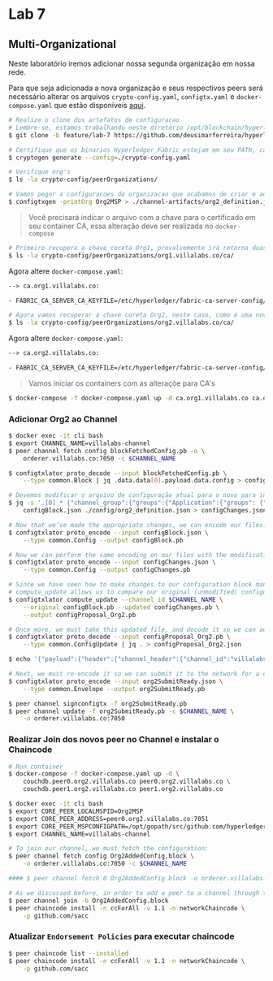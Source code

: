 # Lab 7

## Multi-Organizational
Neste laboratório iremos adicionar nossa segunda organização em nossa rede.

Para que seja adicionada a nova organização e seus respectivos peers será necessário alterar os arquivos ``crypto-config.yaml``, ``configtx.yaml`` e ``docker-compose.yaml`` que estão disponíveis [aqui](https://github.com/deusimarferreira/hyperledger-fabric/tree/feature/lab-7).

~~~sh
# Realize o clone dos artefatos de configuracao
# Lembre-se, estamos trabalhando neste diretório /opt/blockchain/hyperledger/fabric-samples/network
$ git clone -b feature/lab-7 https://github.com/deusimarferreira/hyperledger-fabric.git .

# Certifique que os binarios Hyperledger Fabric estejam em seu PATH, caso tenha alguma duvida volte no [lab-1](./lab-1.md#variaveis-de-ambiente)
$ cryptogen generate --config=./crypto-config.yaml

# Verifique org's
$ ls -la crypto-config/peerOrganizations/

# Vamos pegar a configuracoes da organizacao que acabamos de criar e adicionar em um arquivo para que possamos referencia-la posteriormente.
$ configtxgen -printOrg Org2MSP > ./channel-artifacts/org2_definition.json
~~~

> Você precisará indicar o arquivo com a chave para o certificado em seu container CA, essa alteração deve ser realizada no ``docker-compose``
~~~sh
# Primeiro recupera a chave coreta Org1, provalvemente irá retorna duas chaves, pegue a mais recente
$ ls -la crypto-config/peerOrganizations/org1.villalabs.co/ca/
~~~

Agora altere ``docker-compose.yaml``:
~~~txt
--> ca.org1.villalabs.co:

- FABRIC_CA_SERVER_CA_KEYFILE=/etc/hyperledger/fabric-ca-server-config/1976a48f858910edac6297aaf7355233a618b787f471d6c5b18f757272e12f1f_sk
~~~

~~~sh
# Agora vamos recuperar a chave coreta Org2, neste caso, como é uma nova organizacao terá somente uma chave
$ ls -la crypto-config/peerOrganizations/org2.villalabs.co/ca/
~~~

Agora altere ``docker-compose.yaml``:
~~~txt
--> ca.org2.villalabs.co:

- FABRIC_CA_SERVER_CA_KEYFILE=/etc/hyperledger/fabric-ca-server-config/0e967e4c26ff9f9b5b13da1facff329bc8e636570b9057b35bc20acf2b9a9472_sk
~~~

> Vamos iniciar os containers com as alteraçõe para CA's
~~~sh
$ docker-compose -f docker-compose.yaml up -d ca.org1.villalabs.co ca.org2.villalabs.co
~~~

### Adicionar Org2 ao Channel
~~~sh
$ docker exec -it cli bash
$ export CHANNEL_NAME=villalabs-channel
$ peer channel fetch config blockFetchedConfig.pb -o \
    orderer.villalabs.co:7050 -c $CHANNEL_NAME

$ configtxlator proto_decode --input blockFetchedConfig.pb \
    --type common.Block | jq .data.data[0].payload.data.config > configBlock.json

# Devemos modificar o arquivo de configuração atual para o novo para incluir a nova organizações
$ jq -s '.[0] * {"channel_group":{"groups":{"Application":{"groups": {"Org2MSP":.[1]}}}}}' \
    configBlock.json ./config/org2_definition.json > configChanges.json

# Now that we’ve made the appropriate changes, we can encode our files. But first let’s encode the original configuration file back into protobuf
$ configtxlator proto_encode --input configBlock.json \
    --type common.Config --output configBlock.pb

# Now we can perform the same encoding on our files with the modifications.
$ configtxlator proto_encode --input configChanges.json \
    --type common.Config --output configChanges.pb

# Since we have seen how to make changes to our configuration block manually, it is useful to show how we can make use of an option called compute_update on the configtxlator.
# compute_update allows us to compare our original (unmodified) configuration and our newly modified version to determine changes between the two, rather than doing it manually.
$ configtxlator compute_update --channel_id $CHANNEL_NAME \
    --original configBlock.pb --updated configChanges.pb \
    --output configProposal_Org2.pb

# Once more, we must take this updated file, and decode it so we can add all of the header-related information on it.
$ configtxlator proto_decode --input configProposal_Org2.pb \
    --type common.ConfigUpdate | jq . > configProposal_Org2.json

$ echo '{"payload":{"header":{"channel_header":{"channel_id":"villalabs-channel", "type":2}},"data":{"config_update":'$(cat configProposal_Org2.json)'}}}' | jq . > org2SubmitReady.json

# Next, we must re-encode it so we can submit it to the network for a configuration.
$ configtxlator proto_encode --input org2SubmitReady.json \
    --type common.Envelope --output org2SubmitReady.pb

$ peer channel signconfigtx -f org2SubmitReady.pb
$ peer channel update -f org2SubmitReady.pb -c $CHANNEL_NAME \
    -o orderer.villalabs.co:7050
~~~

### Realizar Join dos novos peer no Channel e instalar o Chaincode
~~~sh
# Run container
$ docker-compose -f docker-compose.yaml up -d \
    couchdb.peer0.org2.villalabs.co peer0.org2.villalabs.co \
    couchdb.peer1.org2.villalabs.co peer1.org2.villalabs.co

$ docker exec -it cli bash
$ export CORE_PEER_LOCALMSPID=Org2MSP
$ export CORE_PEER_ADDRESS=peer0.org2.villalabs.co:7051
$ export CORE_PEER_MSPCONFIGPATH=/opt/gopath/src/github.com/hyperledger/fabric/peer/crypto/peerOrganizations/org2.villalabs.co/users/Admin\@org2.villalabs.co/msp
$ export CHANNEL_NAME=villalabs-channel

# To join our channel, we must fetch the configuration:
$ peer channel fetch config Org2AddedConfig.block \
    -o orderer.villalabs.co:7050 -c $CHANNEL_NAME

#### $ peer channel fetch 0 Org2AddedConfig.block -o orderer.villalabs.co:7050 -c $CHANNEL_NAME

# As we discussed before, in order to add a peer to a channel through the CLI, we must specify the genesis block at command execution (using the --blockpath or -b flag):
$ peer channel join -b Org2AddedConfig.block
$ peer chaincode install -n ccForAll -v 1.1 -n networkChaincode \
    -p github.com/sacc
~~~

### Atualizar ``Endorsement Policies`` para executar chaincode
~~~sh
$ peer chaincode list --installed
$ peer chaincode install -n ccForAll -v 1.1 -n networkChaincode \
    -p github.com/sacc
~~~